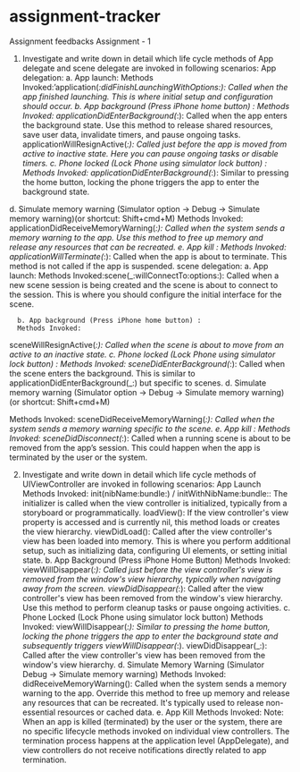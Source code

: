 # assignment-tracker
Assignment feedbacks
Assignment - 1
1. Investigate and write down in detail which life cycle methods of App delegate and scene delegate are invoked in following scenarios: 
    App delegation:
a. App launch:
Methods Invoked:’application(_:didFinishLaunchingWithOptions:): Called when the app finished launching. This is where initial setup and configuration should occur.
      b. App background (Press iPhone home button) :
      Methods Invoked:
applicationDidEnterBackground(_:): Called when the app enters the background state. Use this method to release shared resources, save user data, invalidate timers, and pause ongoing tasks.
applicationWillResignActive(_:): Called just before the app is moved from active to inactive state. Here you can pause ongoing tasks or disable timers.
      c. Phone locked (Lock Phone using simulator lock button) :
      Methods Invoked:
applicationDidEnterBackground(_:): Similar to pressing the home button, locking the phone triggers the app to enter the background state.

d. Simulate memory warning (Simulator option -> Debug -> Simulate memory warning)(or shortcut: Shift+cmd+M) 
Methods Invoked:
applicationDidReceiveMemoryWarning(_:): Called when the system sends a memory warning to the app. Use this method to free up memory and release any resources that can be recreated.
      e. App kill :
      Methods Invoked:
applicationWillTerminate(_:): Called when the app is about to terminate. This method is not called if the app is suspended.
scene delegation:
              a. App launch:
Methods Invoked:scene(_:willConnectTo:options:): Called when a new scene session is being created and the scene is about to connect to the session. This is where you should configure the initial interface for the scene.

      b. App background (Press iPhone home button) :
      Methods Invoked:
sceneWillResignActive(_:): Called when the scene is about to move from an active to an inactive state.
      c. Phone locked (Lock Phone using simulator lock button) :
      Methods Invoked:
sceneDidEnterBackground(_:): Called when the scene enters the background. This is similar to applicationDidEnterBackground(_:) but specific to scenes.
d. Simulate memory warning (Simulator option -> Debug -> Simulate memory warning)(or shortcut: Shift+cmd+M) 

Methods Invoked:
sceneDidReceiveMemoryWarning(_:): Called when the system sends a memory warning specific to the scene.
      e. App kill :
      Methods Invoked:
sceneDidDisconnect(_:): Called when a running scene is about to be removed from the app’s session. This could happen when the app is terminated by the user or the system.



2. Investigate and write down in detail which life cycle methods of UIViewController are invoked in following scenarios: 
App Launch
Methods Invoked:
init(nibName:bundle:) / initWithNibName:bundle:: The initializer is called when the view controller is initialized, typically from a storyboard or programmatically.
loadView(): If the view controller's view property is accessed and is currently nil, this method loads or creates the view hierarchy.
viewDidLoad(): Called after the view controller's view has been loaded into memory. This is where you perform additional setup, such as initializing data, configuring UI elements, or setting initial state.
      b. App Background (Press iPhone Home Button)
Methods Invoked:
viewWillDisappear(_:): Called just before the view controller's view is removed from the window's view hierarchy, typically when navigating away from the screen.
viewDidDisappear(_:): Called after the view controller's view has been removed from the window's view hierarchy. Use this method to perform cleanup tasks or pause ongoing activities.
      c. Phone Locked (Lock Phone using simulator lock button)
Methods Invoked:
viewWillDisappear(_:): Similar to pressing the home button, locking the phone triggers the app to enter the background state and subsequently triggers viewWillDisappear(_:).
viewDidDisappear(_:): Called after the view controller's view has been removed from the window's view hierarchy.
      d. Simulate Memory Warning (Simulator Debug -> Simulate memory warning)
Methods Invoked:
didReceiveMemoryWarning(): Called when the system sends a memory warning to the app. Override this method to free up memory and release any resources that can be recreated. It's typically used to release non-essential resources or cached data.
      e. App Kill
Methods Invoked:
Note: When an app is killed (terminated) by the user or the system, there are no specific lifecycle methods invoked on individual view controllers. The termination process happens at the application level (AppDelegate), and view controllers do not receive notifications directly related to app termination.




